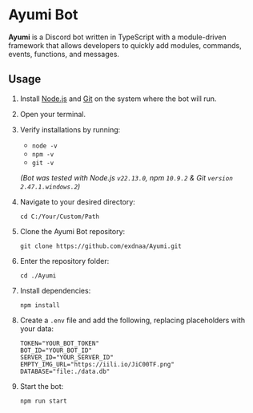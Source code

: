 # Ayumi Bot

**Ayumi** is a Discord bot written in TypeScript with a module-driven framework that allows developers to quickly add modules, commands, events, functions, and messages.

## Usage

1. Install [Node.js](https://nodejs.org/en/download) and [Git](https://git-scm.com/downloads) on the system where the bot will run.
2. Open your terminal.
3. Verify installations by running:

   - `node -v`
   - `npm -v`
   - `git -v`

   _(Bot was tested with Node.js `v22.13.0`, npm `10.9.2` & Git `version 2.47.1.windows.2`)_

4. Navigate to your desired directory:
   ```
   cd C:/Your/Custom/Path
   ```
5. Clone the Ayumi Bot repository:
   ```
   git clone https://github.com/exdnaa/Ayumi.git
   ```
6. Enter the repository folder:
   ```
   cd ./Ayumi
   ```
7. Install dependencies:
   ```
   npm install
   ```
8. Create a `.env` file and add the following, replacing placeholders with your data:
   ```
   TOKEN="YOUR_BOT_TOKEN"
   BOT_ID="YOUR_BOT_ID"
   SERVER_ID="YOUR_SERVER_ID"
   EMPTY_IMG_URL="https://iili.io/JiC00TF.png"
   DATABASE="file:./data.db"
   ```
9. Start the bot:
   ```
   npm run start
   ```
